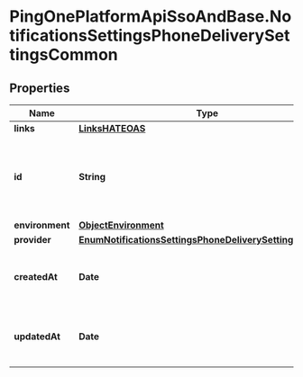 # PingOnePlatformApiSsoAndBase.NotificationsSettingsPhoneDeliverySettingsCommon

## Properties

Name | Type | Description | Notes
------------ | ------------- | ------------- | -------------
**links** | [**LinksHATEOAS**](LinksHATEOAS.md) |  | [optional] 
**id** | **String** | A string that specifies the resource’s unique identifier. | [optional] [readonly] 
**environment** | [**ObjectEnvironment**](ObjectEnvironment.md) |  | [optional] 
**provider** | [**EnumNotificationsSettingsPhoneDeliverySettingsProvider**](EnumNotificationsSettingsPhoneDeliverySettingsProvider.md) |  | 
**createdAt** | **Date** | The time the resource was created. | [optional] [readonly] 
**updatedAt** | **Date** | The time the resource was last updated. | [optional] [readonly] 


